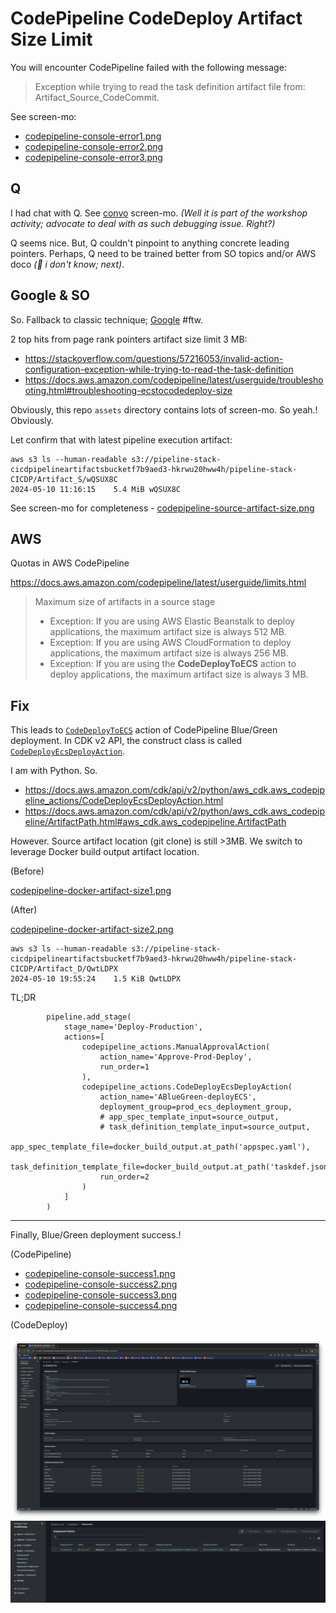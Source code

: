 # CodePipeline CodeDeploy Artifact Size Limit

You will encounter CodePipeline failed with the following message:

> Exception while trying to read the task definition artifact file from: Artifact_Source_CodeCommit.

See screen-mo:
- [codepipeline-console-error1.png](codepipeline-console-error1.png)
- [codepipeline-console-error2.png](codepipeline-console-error2.png)
- [codepipeline-console-error3.png](codepipeline-console-error3.png)

## Q

I had chat with Q. See [convo](convo-with-Q.png) screen-mo. _(Well it is part of the workshop activity; advocate to deal with as such debugging issue. Right?)_

Q seems nice. But, Q couldn't pinpoint to anything concrete leading pointers. Perhaps, Q need to be trained better from SO topics and/or AWS doco _(:shrug: i don't know; next)_.

## Google & SO

So. Fallback to classic technique; [Google](https://www.google.com/search?q=Exception+while+trying+to+read+the+task+definition+artifact+file+from%3A+Artifact_Source_CodeCommit) #ftw.

2 top hits from page rank pointers artifact size limit 3 MB:

- https://stackoverflow.com/questions/57216053/invalid-action-configuration-exception-while-trying-to-read-the-task-definition
- https://docs.aws.amazon.com/codepipeline/latest/userguide/troubleshooting.html#troubleshooting-ecstocodedeploy-size

Obviously, this repo `assets` directory contains lots of screen-mo. So yeah.! Obviously. 

Let confirm that with latest pipeline execution artifact:

```
aws s3 ls --human-readable s3://pipeline-stack-cicdpipelineartifactsbucketf7b9aed3-hkrwu20hww4h/pipeline-stack-CICDP/Artifact_S/wQSUX8C
2024-05-10 11:16:15    5.4 MiB wQSUX8C
```

See screen-mo for completeness - [codepipeline-source-artifact-size.png](codepipeline-source-artifact-size.png)

## AWS

Quotas in AWS CodePipeline

https://docs.aws.amazon.com/codepipeline/latest/userguide/limits.html

> Maximum size of artifacts in a source stage
> 
> * Exception: If you are using AWS Elastic Beanstalk to deploy applications, the maximum artifact size is always 512 MB.
> * Exception: If you are using AWS CloudFormation to deploy applications, the maximum artifact size is always 256 MB.
> * Exception: If you are using the **CodeDeployToECS** action to deploy applications, the maximum artifact size is always 3 MB.

## Fix

This leads to [`CodeDeployToECS`](https://docs.aws.amazon.com/codepipeline/latest/userguide/action-reference-ECSbluegreen.html) action of CodePipeline Blue/Green deployment. In CDK v2 API, the construct class is called [`CodeDeployEcsDeployAction`](https://docs.aws.amazon.com/cdk/api/v2/docs/aws-cdk-lib.aws_codepipeline_actions.CodeDeployEcsDeployAction.html).

I am with Python. So.

- https://docs.aws.amazon.com/cdk/api/v2/python/aws_cdk.aws_codepipeline_actions/CodeDeployEcsDeployAction.html
- https://docs.aws.amazon.com/cdk/api/v2/python/aws_cdk.aws_codepipeline/ArtifactPath.html#aws_cdk.aws_codepipeline.ArtifactPath

However. Source artifact location (git clone) is still >3MB. We switch to leverage Docker build output artifact location.

(Before)

[codepipeline-docker-artifact-size1.png](codepipeline-docker-artifact-size1.png)

(After)

[codepipeline-docker-artifact-size2.png](codepipeline-docker-artifact-size2.png)

```
aws s3 ls --human-readable s3://pipeline-stack-cicdpipelineartifactsbucketf7b9aed3-hkrwu20hww4h/pipeline-stack-CICDP/Artifact_D/QwtLDPX
2024-05-10 19:55:24    1.5 KiB QwtLDPX
```

TL;DR

```
        pipeline.add_stage(
            stage_name='Deploy-Production',
            actions=[
                codepipeline_actions.ManualApprovalAction(
                    action_name='Approve-Prod-Deploy',
                    run_order=1
                ),
                codepipeline_actions.CodeDeployEcsDeployAction(
                    action_name='ABlueGreen-deployECS',
                    deployment_group=prod_ecs_deployment_group,
                    # app_spec_template_input=source_output,
                    # task_definition_template_input=source_output,
                    app_spec_template_file=docker_build_output.at_path('appspec.yaml'),
                    task_definition_template_file=docker_build_output.at_path('taskdef.json'),
                    run_order=2
                )
            ]
        )
```

---

Finally, Blue/Green deployment success.!

(CodePipeline)

* [codepipeline-console-success1.png](codepipeline-console-success1.png)
* [codepipeline-console-success2.png](codepipeline-console-success2.png)
* [codepipeline-console-success3.png](codepipeline-console-success3.png)
* [codepipeline-console-success4.png](codepipeline-console-success4.png)

(CodeDeploy)

![blue-green-deployment1.png](../blue-green/blue-green-deployment1.png)
![blue-green-deployment2.png](../blue-green/blue-green-deployment2.png)
